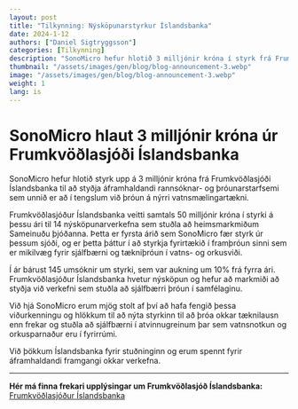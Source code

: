 ```yaml
---
layout: post
title: "Tilkynning: Nýsköpunarstyrkur Íslandsbanka"
date: 2024-1-12
authors: ["Daniel Sigtryggsson"]
categories: [Tilkynning]
description: "SonoMicro hefur hlotið 3 milljónir króna í styrk frá Frumkvöðlasjóði Íslandsbanka til að styðja áframhaldandi þróun hljóðbylgjutækni í vatnsflæðismælingum."
thumbnail: "/assets/images/gen/blog/blog-announcement-3.webp"
image: "/assets/images/gen/blog/blog-announcement-3.webp"
weight: 1
lang: is
---
```


# SonoMicro hlaut 3 milljónir króna úr Frumkvöðlasjóði Íslandsbanka

SonoMicro hefur hlotið styrk upp á 3 milljónir króna frá Frumkvöðlasjóði Íslandsbanka til að styðja áframhaldandi rannsóknar- og þróunarstarfsemi sem unnið er að í tengslum við þróun á nýrri vatnsmælingartækni.

Frumkvöðlasjóður Íslandsbanka veitti samtals 50 milljónir króna í styrki á þessu ári til 14 nýsköpunarverkefna sem stuðla að heimsmarkmiðum Sameinuðu þjóðanna. Þetta er fyrsta árið sem SonoMicro fær styrk úr þessum sjóði, og er þetta þáttur í að styrkja fyrirtækið í framþróun sinni sem er mikilvæg fyrir sjálfbærni og tækniþróun í vatns- og orkusviði.

Í ár bárust 145 umsóknir um styrki, sem var aukning um 10% frá fyrra ári. Frumkvöðlasjóður Íslandsbanka hvetur nýsköpun og hefur að markmiði að styðja við verkefni sem stuðla að sjálfbærri þróun í samfélaginu.

Við hjá SonoMicro erum mjög stolt af því að hafa fengið þessa viðurkenningu og hlökkum til að nýta styrkinn til að þróa okkar tæknilausn enn frekar og stuðla að sjálfbærni í atvinnugreinum þar sem vatnsnotkun og orkusparnaður eru í fyrirrúmi.

Við þökkum Íslandsbanka fyrir stuðninginn og erum spennt fyrir áframhaldandi framgangi okkar verkefna.

---

**Hér má finna frekari upplýsingar um Frumkvöðlasjóð Íslandsbanka:**  
[Frumkvöðlasjóður Íslandsbanka](https://www.islandsbanki.is/is/vara/bankinn/frumkvodlasjodur)
